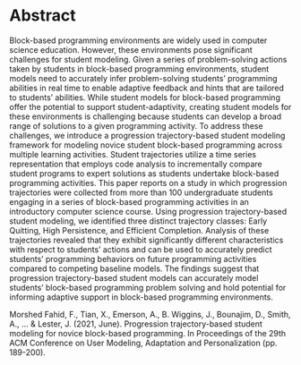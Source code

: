 # Abstract
Block-based programming environments are widely used in computer science education. However, these environments pose significant challenges for student modeling. Given a series of problem-solving actions taken by students in block-based programming environments, student models need to accurately infer problem-solving students’ programming abilities in real time to enable adaptive feedback and hints that are tailored to students’ abilities. While student models for block-based programming offer the potential to support student-adaptivity, creating student models for these environments is challenging because students can develop a broad range of solutions to a given programming activity. To address these challenges, we introduce a progression trajectory-based student modeling framework for modeling novice student block-based programming across multiple learning activities. Student trajectories utilize a time series representation that employs code analysis to incrementally compare student programs to expert solutions as students undertake block-based programming activities. This paper reports on a study in which progression trajectories were collected from more than 100 undergraduate students engaging in a series of block-based programming activities in an introductory computer science course. Using progression trajectory-based student modeling, we identified three distinct trajectory classes: Early Quitting, High Persistence, and Efficient Completion. Analysis of these trajectories revealed that they exhibit significantly different characteristics with respect to students’ actions and can be used to accurately predict students’ programming behaviors on future programming activities compared to competing baseline models. The findings suggest that progression trajectory-based student models can accurately model students’ block-based programming problem solving and hold potential for informing adaptive support in block-based programming environments.

Morshed Fahid, F., Tian, X., Emerson, A., B. Wiggins, J., Bounajim, D., Smith, A., ... &amp; Lester, J. (2021, June). Progression trajectory-based student modeling for novice block-based programming. In Proceedings of the 29th ACM Conference on User Modeling, Adaptation and Personalization (pp. 189-200).
